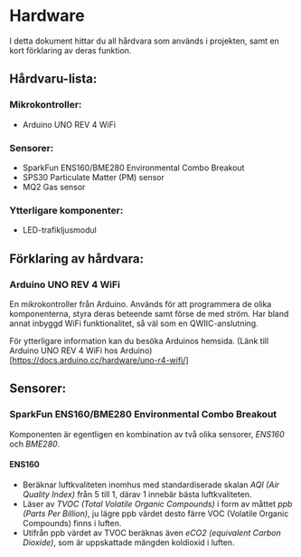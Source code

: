 # Hardware

I detta dokument hittar du all hårdvara som används i projekten, samt en kort förklaring av deras funktion.

## Hårdvaru-lista:

### Mikrokontroller:
* Arduino UNO REV 4 WiFi

### Sensorer:
* SparkFun ENS160/BME280 Environmental Combo Breakout
* SPS30 Particulate Matter (PM) sensor
* MQ2 Gas sensor

### Ytterligare komponenter:
* LED-trafikljusmodul 


## Förklaring av hårdvara:

### Arduino UNO REV 4 WiFi
En mikrokontroller från Arduino. Används för att programmera de olika komponenterna, styra deras beteende samt förse de med ström. Har bland annat inbyggd WiFi funktionalitet, så väl som en QWIIC-anslutning.

För ytterligare information kan du besöka Arduinos hemsida. (Länk till Arduino UNO REV 4 WiFi hos Arduino)[https://docs.arduino.cc/hardware/uno-r4-wifi/]

## Sensorer:

### SparkFun ENS160/BME280 Environmental Combo Breakout
Komponenten är egentligen en kombination av två olika sensorer, *ENS160* och *BME280*.

#### ENS160
* Beräknar luftkvaliteten inomhus med standardiserade skalan *AQI (Air Quality Index)* från 5 till 1, därav 1 innebär bästa luftkvaliteten.
* Läser av *TVOC (Total Volatile Organic Compounds)* i form av måttet *ppb (Parts Per Billion)*, ju lägre ppb värdet desto färre VOC (Volatile Organic Compounds) finns i luften. 
* Utifrån ppb värdet av TVOC beräknas även *eCO2 (equivalent Carbon Dioxide)*, som är uppskattade mängden koldioxid i luften.
